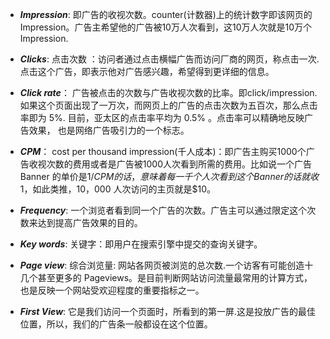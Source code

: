 *   ***Impression***: 即广告的收视次数。counter(计数器)上的统计数字即该网页的 Impression。广告主希望他的广告被10万人次看到，这10万人次就是10万个Impression.

*	***Clicks***: 点击次数 ：访问者通过点击横幅广告而访问厂商的网页，称点击一次.点击这个广告，即表示他对广告感兴趣，希望得到更详细的信息。 

*	***Click rate***： 广告被点击的次数与广告收视次数的比率。即click/impression.如果这个页面出现了一万次，而网页上的广告的点击次数为五百次，那么点击率即为 5%. 目前，亚太区的点击率平均为 0.5% 。点击率可以精确地反映广告效果， 也是网络广告吸引力的一个标志。 

*	***CPM***： cost per thousand impression(千人成本)：即广告主购买1000个广告收视次数的费用或者是广告被1000人次看到所需的费用。比如说一个广告 Banner 的单价是$1/CPM的话，意味着每一千个人次看到这个Banner的话就收$1，如此类推，10，000 人次访问的主页就是$10。 
　　
*	***Frequency***: 一个浏览者看到同一个广告的次数。广告主可以通过限定这个次数来达到提高广告效果的目的。

*	***Key words***: 关键字：即用户在搜索引擎中提交的查询关键字。

*	***Page view***: 综合浏览量: 网站各网页被浏览的总次数.一个访客有可能创造十几个甚至更多的 Pageviews。是目前判断网站访问流量最常用的计算方式，也是反映一个网站受欢迎程度的重要指标之一。 
*	***First View***: 它是我们访问一个页面时，所看到的第一屏.这是投放广告的最佳位置，所以，我们的广告条一般都设在这个位置。

